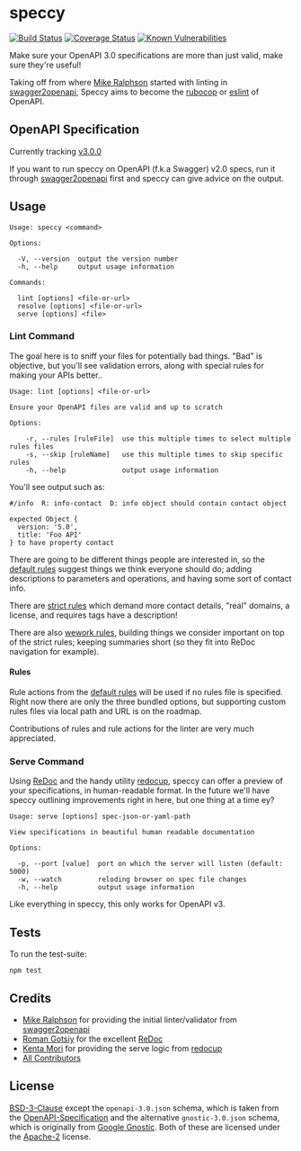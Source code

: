 # speccy

[![Build Status](https://travis-ci.org/wework/speccy.svg?branch=master)](https://travis-ci.org/wework/speccy)
[![Coverage Status](https://coveralls.io/repos/github/wework/speccy/badge.svg)](https://coveralls.io/github/wework/speccy)
[![Known Vulnerabilities](https://snyk.io/test/npm/speccy/badge.svg)](https://snyk.io/test/npm/speccy)

Make sure your OpenAPI 3.0 specifications are more than just valid, make sure they're useful!

Taking off from where [Mike Ralphson] started with linting in [swagger2openapi], Speccy aims to become the [rubocop] or [eslint] of OpenAPI.

## OpenAPI Specification

Currently tracking [v3.0.0](https://github.com/OAI/OpenAPI-Specification/blob/master/versions/3.0.0.md)

If you want to run speccy on OpenAPI (f.k.a Swagger) v2.0 specs, run it through [swagger2openapi] first and speccy can give advice on the output.

## Usage

```
Usage: speccy <command>

Options:

  -V, --version  output the version number
  -h, --help     output usage information

Commands:

  lint [options] <file-or-url>
  resolve [options] <file-or-url>
  serve [options] <file>
```

### Lint Command

The goal here is to sniff your files for potentially bad things. "Bad" is objective, but you'll see validation errors, along with special rules for making your APIs better..

```
Usage: lint [options] <file-or-url>

Ensure your OpenAPI files are valid and up to scratch

Options:

    -r, --rules [ruleFile]  use this multiple times to select multiple rules files
    -s, --skip [ruleName]   use this multiple times to skip specific rules
    -h, --help              output usage information
```

You'll see output such as:

```
#/info  R: info-contact  D: info object should contain contact object

expected Object {
  version: '5.0',
  title: 'Foo API'
} to have property contact
```

There are going to be different things people are interested in, so the [default rules][rules-default] suggest things we think everyone should do; adding descriptions to parameters and operations, and having some sort of contact info.

There are [strict rules][rules-strict] which demand more contact details, "real" domains, a license, and requires tags have a description!

There are also [wework rules][rules-wework], building things we consider important on top of the strict rules; keeping summaries short (so they fit into ReDoc navigation for example).

#### Rules

Rule actions from the [default rules][rules-default] will be used if no rules file is specified. Right now there are only the three bundled options, but supporting custom rules files via local path and URL is on the roadmap.

Contributions of rules and rule actions for the linter are very much appreciated.

### Serve Command

Using [ReDoc] and the handy utility [redocup], speccy can offer a preview of your
specifications, in human-readable format. In the future we'll have speccy outlining improvements right in here, but one thing at a time ey?

```
Usage: serve [options] spec-json-or-yaml-path

View specifications in beautiful human readable documentation

Options:

  -p, --port [value]  port on which the server will listen (default: 5000)
  -w, --watch         reloding browser on spec file changes
  -h, --help          output usage information
```

Like everything in speccy, this only works for OpenAPI v3.


## Tests

To run the test-suite:

```shell
npm test
```

## Credits

- [Mike Ralphson] for providing the initial linter/validator from [swagger2openapi]
- [Roman Gotsiy] for the excellent [ReDoc]
- [Kenta Mori] for providing the serve logic from [redocup]
- [All Contributors][link-contributors]

## License

[BSD-3-Clause](LICENSE) except the `openapi-3.0.json` schema, which is taken from the [OpenAPI-Specification](https://github.com/OAI/OpenAPI-Specification/blob/49e784d7b7800da8732103aa3ac56bc7ccde5cfb/schemas/v3.0/schema.yaml) and the alternative `gnostic-3.0.json` schema, which is originally from [Google Gnostic](https://github.com/googleapis/gnostic/blob/master/OpenAPIv3/openapi-3.0.json). Both of these are licensed under the [Apache-2](http://www.apache.org/licenses/LICENSE-2.0) license.

[Kenta Mori]: https://github.com/zoncoen/
[Mike Ralphson]: https://twitter.com/PermittedSoc/
[ReDoc]: https://github.com/Rebilly/ReDoc
[Roman Gotsiy]: https://github.com/RomanGotsiy
[eslint]: https://eslint.org/
[link-contributors]: https://github.com/wework/speccy/graphs/contributors
[redocup]: https://github.com/zoncoen/redocup/
[rubocop]: https://github.com/bbatsov/rubocop
[rules-default]: https://github.com/wework/speccy/blob/master/rules/default.json
[rules-strict]: https://github.com/wework/speccy/blob/master/rules/strict.json
[rules-wework]: https://github.com/wework/speccy/blob/master/rules/wework.json
[swagger2openapi]: https://github.com/Mermade/swagger2openapi/
